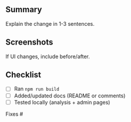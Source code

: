 ## Summary

Explain the change in 1-3 sentences.

## Screenshots

If UI changes, include before/after.

## Checklist
- [ ] Ran `npm run build`
- [ ] Added/updated docs (README or comments)
- [ ] Tested locally (analysis + admin pages)

Fixes #


